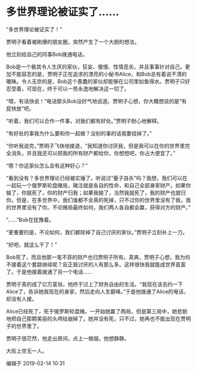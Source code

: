 

# 多世界理论被证实了……



“多世界理论被证实了！”

贾明子看着被刷爆的朋友圈，突然产生了一个大胆的想法。

他立刻给自己的同事Bob拨通电话。

Bob是一个极其令人生厌的家伙，狂妄、傲慢、性情恶劣，并且事事针对自己。更加不能容忍的是，贾明子正在追求的漂亮的小秘书Alice，和Bob总有着说不清的暧昧。令人无奈的是，Bob这个愚蠢的家伙却能够在公司里如鱼得水。贾明子只好忍受着，可现在，终于可以一劳永逸地解决这一切了。

“喂，有话快说！”电话那头Bob没好气地说道。贾明子心想，你大概想说的是“有屁快放”吧。

“听着，我们可以合作一件事，对我们都有好处。”贾明子耐心地解释。

“有好处的事我为什么要和你一起做？没别的事的话我要挂掉了。”

“你听我说完，”贾明子飞快地接道，“我知道你讨厌我，但是我可以在你的世界里完全消失，并且我还可以把我的所有财产都给你，你想想吧，你占大便宜了。”

“嗯？你这家伙怎么会有这种好心？”

“看到没有？多世界理论已经被实锤了。听说过“量子自杀”吗？我想，我们可以在一起玩一个俄罗斯轮盘赌局，赌注就是各自的性命，和自己全部身家财产。如果你输了，你就死了，你的财产归我；如果我输了，当然我就死了，我的财产也就归你。但是，在多世界中，我们谁都不会真的死掉，只不过你的世界里没有了我，我的世界里没有了你。不论赌局最终如何，我们两人各自都会赢，获得对方的财产。”

“……”Bob在犹豫着。

“更重要的是，不论如何，我们都除掉了自己讨厌的家伙。”贾明子立刻补上一刀。

“好吧，就这么干了！”

Bob死了，而且他那一笔不菲的财产也归贾明子所有。真爽，贾明子心想，我为何不接着这个套路继续呢？反正我讨厌的人有那么多。这样很快我就能成世界首富了。于是他接着拨通了另一个电话……

贾明子真的成了亿万富翁，他终于过上了财务自由的生活。“我现在该去约一下Alice了，告诉她我现在的身家，然后走向人生巅峰。”于是他拨通了Alice的电话，却没有人接。



Alice已经死了，死于俄罗斯轮盘赌。一开始她赢了两局，但是第三局中，她悲剧地把自己那颗美丽的头颅给崩掉了。她并没有死，只不过，她再也不能出现在贾明子的世界里了。

贾明子很茫然，他走出房间，点上一根烟，他想静静。

大街上空无一人。

编辑于 2019-02-14 10:31

